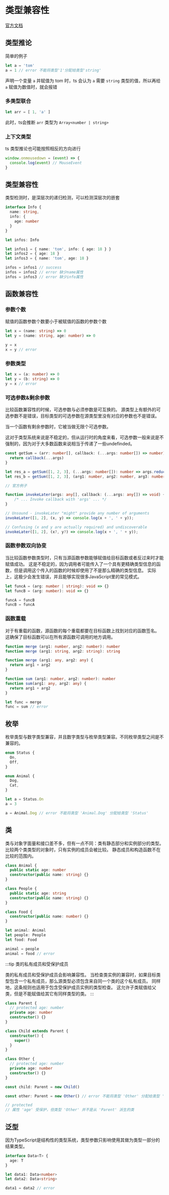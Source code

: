 # 类型兼容性

[官方文档](https://www.tslang.cn/docs/handbook/type-compatibility.html)

## 类型推论

简单的例子

```typescript
let a = 'tom'
a = 1 // error 不能将类型'1'分配给类型'string'
```

声明一个变量 `a` 并赋值为 tom 时，ts 会认为 `a` 需要 `string` 类型的值，所以再给 `a` 赋值为数值时，就会报错

### 多类型联合

```typescript
let arr = [ 1, 'a' ]
```

此时，ts会推断 `arr` 类型为 `Array<number | string>`

### 上下文类型

ts 类型推论也可能按照相反的方向进行

```typescript
window.onmousedown = (event) => {
  console.log(event) // MouseEvent
}
```

## 类型兼容性

类型检测时，是深层次的递归检测，可以检测深层次的嵌套

```typescript
interface Info {
  name: string,
  info: {
    age: number
  }
}

let infos: Info

let infos1 = { name: 'tom', info: { age: 18 } }
let infos2 = { age: 18 }
let infos3 = { name: 'tom', age: 18 }

infos = infos1 // success
infos = infos2 // error 缺少name属性
infos = infos3 // error 缺少info属性
```

## 函数兼容性

### 参数个数

赋值的函数参数个数要小于被赋值的函数的参数个数

```typescript
let x = (name: string) => 0
let y = (name: string, age: number) => 0

y = x
x = y // error
```

### 参数类型

```typescript
let x = (a: number) => 0
let y = (b: string) => 0
y = x // error
```

### 可选参数&剩余参数

比较函数兼容性的时候，可选参数与必须参数是可互换的。 源类型上有额外的可选参数不是错误，目标类型的可选参数在源类型里没有对应的参数也不是错误。

当一个函数有剩余参数时，它被当做无限个可选参数。

这对于类型系统来说是不稳定的，但从运行时的角度来看，可选参数一般来说是不强制的，因为对于大多数函数来说相当于传递了一些undefinded。

```typescript
const getSum = (arr: number[], callback: (...args: number[]) => number): number => {
  return callback(...args)
}

let res_a = getSum([1, 2, 3], (...args: number[]): number => args.reduce((a, b) => a + b, 0))
let res_b = getSum([1, 2, 3], (arg1: number, arg2: number, arg3: number): number => arg1 + arg2 + arg3)
```

```typescript
// 官方例子

function invokeLater(args: any[], callback: (...args: any[]) => void) {
    /* ... Invoke callback with 'args' ... */
}

// Unsound - invokeLater "might" provide any number of arguments
invokeLater([1, 2], (x, y) => console.log(x + ', ' + y));

// Confusing (x and y are actually required) and undiscoverable
invokeLater([1, 2], (x?, y?) => console.log(x + ', ' + y));
```

### 函数参数双向协变

当比较函数参数类型时，只有当源函数参数能够赋值给目标函数或者反过来时才能赋值成功。 这是不稳定的，因为调用者可能传入了一个具有更精确类型信息的函数，但是调用这个传入的函数的时候却使用了不是那么精确的类型信息。 实际上，这极少会发生错误，并且能够实现很多JavaScript里的常见模式。

```typescript
let funcA = (arg: number | string): void => {}
let funcB = (arg: number): void => {}

funcA = funcB
funcB = funcA
```

### 函数重载

对于有重载的函数，源函数的每个重载都要在目标函数上找到对应的函数签名。 这确保了目标函数可以在所有源函数可调用的地方调用。

```typescript
function merge (arg1: number, arg2: number): number
function merge (arg1: string, arg2: string): string

function merge (arg1: any, arg2: any) {
  return arg1 + arg2
}

function sum (arg1: number, arg2: number): number
function sum(arg1: any, arg2: any) {
  return arg1 + arg2
}

let func = merge
func = sum // error
```

## 枚举

枚举类型与数字类型兼容，并且数字类型与枚举类型兼容。不同枚举类型之间是不兼容的。

```typescript
enum Status {
  On,
  Off,
}

enum Animal {
  Dog,
  Cat,
}

let a = Status.On
a = 3

a = Animal.Dog // error 不能将类型 'Animal.Dog' 分配给类型 'Status'
```

## 类

类与对象字面量和接口差不多，但有一点不同：类有静态部分和实例部分的类型。 比较两个类类型的对象时，只有实例的成员会被比较。 静态成员和构造函数不在比较的范围内。

```typescript
class Animal {
  public static age: number
  constructor(public name: string) {}
}

class People {
  public static age: string
  constructor(public name: string) {}
}

class Food {
  constructor(public name: number) {}
}

let animal: Animal
let people: People
let food: Food

animal = people
animal = food // error
```

:::tip
类的私有成员和受保护成员

类的私有成员和受保护成员会影响兼容性。 当检查类实例的兼容时，如果目标类型包含一个私有成员，那么源类型必须包含来自同一个类的这个私有成员。 同样地，这条规则也适用于包含受保护成员实例的类型检查。 这允许子类赋值给父类，但是不能赋值给其它有同样类型的类。
:::

```typescript
class Parent {
  // protected age: number
  private age: number
  constructor() {}
}

class Child extends Parent {
  constructor() {
    super()
  }
}

class Other {
  // protected age: number
  private age: number
  constructor() {}
}

const child: Parent = new Child()

const other: Parent = new Other() // error 不能将类型 'Other' 分配给类型 'Parent' 类型具有私有属性 'age'的单独声明

// protected
// 属性 'age' 受保护，但类型 'Other' 并不是从 'Parent' 派生的类
```

## 泛型

因为TypeScript是结构性的类型系统，类型参数只影响使用其做为类型一部分的结果类型。

```typescript
interface Data<T> {
  age: T
}

let data1: Data<number>
let data2: Data<string>

data1 = data2 // error
```
